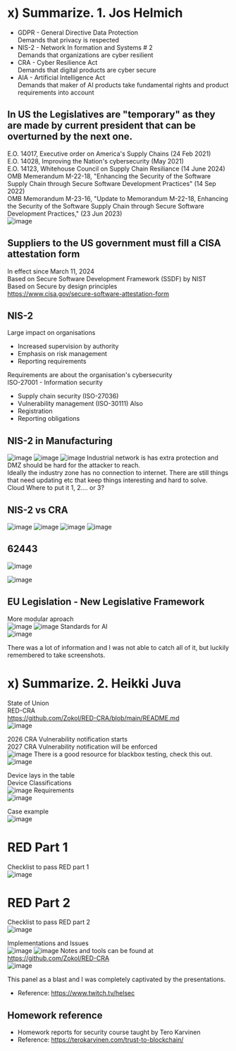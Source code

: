 # x) Summarize. 1. Jos Helmich
- GDPR - General Directive Data Protection  
Demands that privacy is respected  
- NIS-2 - Network In formation and Systems # 2  
Demands that organizations are cyber resilient  
- CRA - Cyber Resilience Act  
Demands that digital products are cyber secure  
- AIA - Artificial Intelligence Act  
Demands that maker of AI products take fundamental rights and product requirements into account  

## In US the Legislatives are "temporary" as they are made by current president that can be overturned by the next one.
E.O. 14017, Executive order on America's Supply Chains (24 Feb 2021)  
E.O. 14028, Improving the Nation's cybersecurity (May 2021)  
E.O. 14123, Whitehouse Council on Supply Chain Resiliance (14 June 2024)  
OMB Memerandum M-22-18, "Enhancing the Security of the Software Supply Chain through Secure Software Development Practices" (14 Sep 2022)  
OMB Memorandum M-23-16, "Update to Memorandum M-22-18, Enhancing the Security of the Software Supply Chain through Secure Software Development Practices," (23 Jun 2023)  
![image](https://github.com/user-attachments/assets/27b8f4ff-d17c-4420-a991-b782ef6ce213)
## Suppliers to the US government must fill a CISA attestation form
In effect since March 11, 2024  
Based on Secure Software Development Framework (SSDF) by NIST  
Based on Secure by design principles  
https://www.cisa.gov/secure-software-attestation-form  
## NIS-2
Large impact on organisations  
- Increased supervision by authority
- Emphasis on risk management
- Reporting requirements  
  
Requirements are about the organisation's cybersecurity  
ISO-27001 - Information security
- Supply chain security (ISO-27036)
- Vulnerability management (ISO-30111)
Also  
- Registration
- Reporting obligations  
  
## NIS-2 in Manufacturing
![image](https://github.com/user-attachments/assets/01495e3c-475d-4224-8980-bad221491a5b)
![image](https://github.com/user-attachments/assets/2d703476-cc1b-40d2-b786-ec6da5cefc8e)
![image](https://github.com/user-attachments/assets/37c7e0e8-0578-48f4-a7e6-385332d247ad)
Industrial network is has extra protection and DMZ should be hard for the attacker to reach.  
Ideally the industry zone has no connection to internet. There are still things that need updating etc that keep things interesting and hard to solve.  
Cloud Where to put it 1, 2.... or 3?
## NIS-2 vs CRA
![image](https://github.com/user-attachments/assets/ae727fac-98b5-4798-9b02-4b703fa7234c)
![image](https://github.com/user-attachments/assets/7de4533e-4d29-42d1-8495-0e4fff89f36d)
![image](https://github.com/user-attachments/assets/da48a4a6-a1b8-4bef-93cc-c86da3c035b4)
![image](https://github.com/user-attachments/assets/9eec19ef-eaa5-42c6-aea6-188b31ce7d34)
## 62443
![image](https://github.com/user-attachments/assets/8d67b3ef-0436-4df7-928b-c5c4cc4c1b29)

![image](https://github.com/user-attachments/assets/af000d81-254a-4104-9198-1aaefceeee14)
## EU Legislation - New Legislative Framework
More modular aproach  
![image](https://github.com/user-attachments/assets/c41281bc-0052-417f-902e-bcc48d44235b)
![image](https://github.com/user-attachments/assets/16494121-e82b-4e31-b555-ceb7bb9e5d89)
Standards for AI  
![image](https://github.com/user-attachments/assets/02e62371-e9ed-4d74-a958-f8e9ebf97176)

There was a lot of information and I was not able to catch all of it, but luckily remembered to take screenshots.   


# x) Summarize. 2. Heikki Juva
State of Union  
RED-CRA  
https://github.com/Zokol/RED-CRA/blob/main/README.md  
![image](https://github.com/user-attachments/assets/054bce22-a6b6-4000-94d8-0374a778b2a0)


2026 CRA Vulnerability notification starts  
2027 CRA Vulnerability notification will be enforced  
![image](https://github.com/user-attachments/assets/dc00b2ff-3cfe-402a-8b7a-8524fa153567)
There is a good resource for blackbox testing, check this out.  
![image](https://github.com/user-attachments/assets/ab9226ba-8b54-4f1c-8d50-4437b56b1f20)

Device lays in the table  
Device Classifications  
![image](https://github.com/user-attachments/assets/cf668174-773e-4a0c-96a6-11553ff35612)
Requirements  
![image](https://github.com/user-attachments/assets/ecc906eb-45e5-4d28-a624-4174468be84e)


Case example  
![image](https://github.com/user-attachments/assets/a35d3253-9537-4a6c-a6f1-b3d8a4347c8b)

# RED Part 1
Checklist to pass RED part 1  
![image](https://github.com/user-attachments/assets/57adb246-64fb-4c2c-b2b4-56518ee717c9)
# RED Part 2 
Checklist to pass RED part 2  
![image](https://github.com/user-attachments/assets/9921f39f-4f42-4751-8304-eed4f1ebd5b1)

Implementations and Issues  
![image](https://github.com/user-attachments/assets/2f99e2dd-5b70-4ac0-80b5-bd1c001fa7e0)
![image](https://github.com/user-attachments/assets/cc5456aa-abe9-4b85-b3f7-cf244fa5c8b7)
Notes and tools can be found at https://github.com/Zokol/RED-CRA  
![image](https://github.com/user-attachments/assets/98dfcc87-ea45-49a9-97a0-28d5d5bda7ab)

This panel as a blast and I was completely captivated by the presentations.  


- Reference: https://www.twitch.tv/helsec
  

## Homework reference
- Homework reports for security course taught by Tero Karvinen
- Reference: https://terokarvinen.com/trust-to-blockchain/
